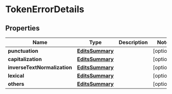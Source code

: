 

# TokenErrorDetails


## Properties

| Name | Type | Description | Notes |
|------------ | ------------- | ------------- | -------------|
|**punctuation** | [**EditsSummary**](EditsSummary.md) |  |  [optional] |
|**capitalization** | [**EditsSummary**](EditsSummary.md) |  |  [optional] |
|**inverseTextNormalization** | [**EditsSummary**](EditsSummary.md) |  |  [optional] |
|**lexical** | [**EditsSummary**](EditsSummary.md) |  |  [optional] |
|**others** | [**EditsSummary**](EditsSummary.md) |  |  [optional] |



